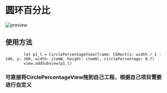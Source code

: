 # 圆环百分比
![preview](https://user-images.githubusercontent.com/70566070/148188661-0205df34-1758-4b42-a285-533014f16b8e.png)

## 使用方法
```
        let p1_l = CirclePercentageView(frame: CGRect(x: width / 2 - 140, y: 100, width: itemW, height: itemH), circlePercentage: 0.7)
        view.addSubview(p1_l)
```
### 可直接将CirclePercentageView拖到自己工程，根据自己项目需要进行自定义
